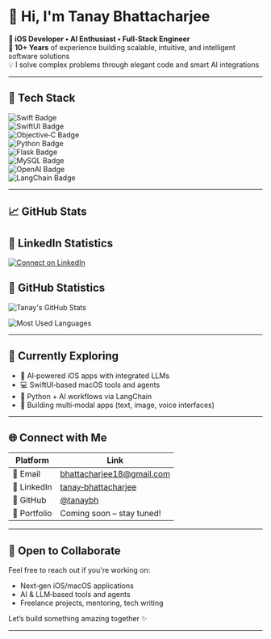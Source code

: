 # 👋 Hi, I'm Tanay Bhattacharjee

**🚀 iOS Developer • AI Enthusiast • Full‑Stack Engineer**  
**🔧 10+ Years** of experience building scalable, intuitive, and intelligent software solutions  
💡 I solve complex problems through elegant code and smart AI integrations

---

## 💼 Tech Stack

![Swift Badge](https://img.shields.io/badge/Swift‑5‑orange?logo=swift)  
![SwiftUI Badge](https://img.shields.io/badge/SwiftUI‑Framework‑teal?logo=swift)  
![Objective‑C Badge](https://img.shields.io/badge/Objective--C‑legacy‑blue?logo=apple)  
![Python Badge](https://img.shields.io/badge/Python‑3‑blue?logo=python)  
![Flask Badge](https://img.shields.io/badge/Flask‑micro‑grey?logo=flask)  
![MySQL Badge](https://img.shields.io/badge/MySQL‑Database‑blue?logo=mysql)  
![OpenAI Badge](https://img.shields.io/badge/OpenAI‑API‑purple?logo=openai)  
![LangChain Badge](https://img.shields.io/badge/LangChain‑LLM‑red?logo=langchain)

---

## 📈 GitHub Stats

<!-- START_SECTION:linkedin_statistics -->

## 🔗 LinkedIn Statistics

[![Connect on LinkedIn](https://img.shields.io/badge/LinkedIn-tanay-bhattacharjee-blue?style=flat-square&logo=linkedin)](https://www.linkedin.com/in/iostanay)

<!-- END_SECTION:linkedin_statistics -->

<!-- START_SECTION:github_stats -->

## 🧾 GitHub Statistics

![Tanay's GitHub Stats](https://github-readme-stats.vercel.app/api?username=iostanay&show_icons=true&theme=radical)

![Most Used Languages](https://github-readme-stats.vercel.app/api/top-langs/?username=iostanay&layout=compact&theme=radical)

<!-- END_SECTION:github_stats -->


---

## 🎯 Currently Exploring

- 🚀 AI‑powered iOS apps with integrated LLMs  
- 💻 SwiftUI‑based macOS tools and agents  
- 🤖 Python + AI workflows via LangChain  
- 🧩 Building multi‑modal apps (text, image, voice interfaces)

---

## 🌐 Connect with Me

| Platform     | Link                                            |
|--------------|-------------------------------------------------|
| 💼 Email     | [bhattacharjee18@gmail.com](mailto:bhattacharjee18@gmail.com) |
| 🔗 LinkedIn  | [tanay‑bhattacharjee](https://www.linkedin.com/in/tanay-bhattacharjee) |
| 🐙 GitHub    | [@tanaybh](https://github.com/tanaybh)         |
| 🌱 Portfolio | Coming soon – stay tuned!                       |

---

## 🤝 Open to Collaborate

Feel free to reach out if you're working on:
- Next‑gen iOS/macOS applications
- AI & LLM‑based tools and agents
- Freelance projects, mentoring, tech writing

Let’s build something amazing together ✨

---
